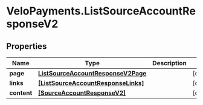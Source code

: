 # VeloPayments.ListSourceAccountResponseV2

## Properties

Name | Type | Description | Notes
------------ | ------------- | ------------- | -------------
**page** | [**ListSourceAccountResponseV2Page**](ListSourceAccountResponseV2Page.md) |  | [optional] 
**links** | [**[ListSourceAccountResponseLinks]**](ListSourceAccountResponseLinks.md) |  | [optional] 
**content** | [**[SourceAccountResponseV2]**](SourceAccountResponseV2.md) |  | [optional] 


